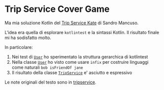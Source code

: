 # Trip Service Cover Game

Ma mia soluzione Kotlin del [Trip Service Kate][0] di Sandro Mancuso.

L'idea era quella di esplorare `kotlintest` e la sintassi Kotlin. Il risultato finale mi ha sodisfatto
molto.

In particolare:

1. Nei test di [`User`][1] ho sperimentato la struttura gerarchica di kotlintest
2. Nella classe [`User`][2] ho visto come usare `infix` per costruire linguaggi come naturali `bob isFriendOf jane`
3. Il risultato della classe [`TripService`][3] e' asciutto e espressivo

Le note originali del testo sono in [tripservice](tripservice.md).

[0]: https://github.com/sandromancuso/trip-service-kata
[1]: src/test/kotlin/org/craftedsw/tripservicekata/user/UserTest.kt
[2]: src/main/kotlin/org/craftedsw/tripservicekata/user/User.kt
[3]: src/main/kotlin/org/craftedsw/tripservicekata/trip/TripService.kt
